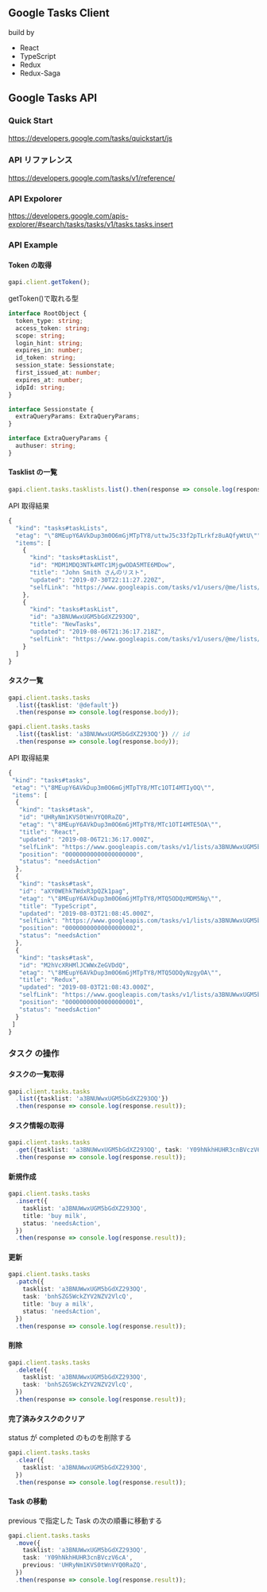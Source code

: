 ## Google Tasks Client

build by

- React
- TypeScript
- Redux
- Redux-Saga

## Google Tasks API

### Quick Start

https://developers.google.com/tasks/quickstart/js

### API リファレンス

https://developers.google.com/tasks/v1/reference/

### API Expolorer

https://developers.google.com/apis-explorer/#search/tasks/tasks/v1/tasks.tasks.insert

### API Example

#### Token の取得

```typescript
gapi.client.getToken();
```

getToken()で取れる型

```typescript
interface RootObject {
  token_type: string;
  access_token: string;
  scope: string;
  login_hint: string;
  expires_in: number;
  id_token: string;
  session_state: Sessionstate;
  first_issued_at: number;
  expires_at: number;
  idpId: string;
}

interface Sessionstate {
  extraQueryParams: ExtraQueryParams;
}

interface ExtraQueryParams {
  authuser: string;
}
```

#### Tasklist の一覧

```typescript
gapi.client.tasks.tasklists.list().then(response => console.log(response.body));
```

API 取得結果

```typescript
{
  "kind": "tasks#taskLists",
  "etag": "\"8MEupY6AVkDup3m0O6mGjMTpTY8/uttwJ5c33f2pTLrkfz8uAQfyWtU\"",
  "items": [
    {
      "kind": "tasks#taskList",
      "id": "MDM1MDQ3NTk4MTc1MjgwODA5MTE6MDow",
      "title": "John Smith さんのリスト",
      "updated": "2019-07-30T22:11:27.220Z",
      "selfLink": "https://www.googleapis.com/tasks/v1/users/@me/lists/MDM1MDQ3NTk4MTc1MjgwODA5MTE6MDow"
    },
    {
      "kind": "tasks#taskList",
      "id": "a3BNUWwxUGM5bGdXZ293OQ",
      "title": "NewTasks",
      "updated": "2019-08-06T21:36:17.218Z",
      "selfLink": "https://www.googleapis.com/tasks/v1/users/@me/lists/a3BNUWwxUGM5bGdXZ293OQ"
    }
  ]
}
```

#### タスク一覧

```typescript
gapi.client.tasks.tasks
  .list({tasklist: '@default'})
  .then(response => console.log(response.body));
```

```typescript
gapi.client.tasks.tasks
  .list({tasklist: 'a3BNUWwxUGM5bGdXZ293OQ'}) // id
  .then(response => console.log(response.body));
```

API 取得結果

```typescript
{
 "kind": "tasks#tasks",
 "etag": "\"8MEupY6AVkDup3m0O6mGjMTpTY8/MTc1OTI4MTIyOQ\"",
 "items": [
  {
   "kind": "tasks#task",
   "id": "UHRyNm1KVS0tWnVYQ0RaZQ",
   "etag": "\"8MEupY6AVkDup3m0O6mGjMTpTY8/MTc1OTI4MTE5OA\"",
   "title": "React",
   "updated": "2019-08-06T21:36:17.000Z",
   "selfLink": "https://www.googleapis.com/tasks/v1/lists/a3BNUWwxUGM5bGdXZ293OQ/tasks/UHRyNm1KVS0tWnVYQ0RaZQ",
   "position": "00000000000000000000",
   "status": "needsAction"
  },
  {
   "kind": "tasks#task",
   "id": "aXY0WEhkTWdxR3pQZk1pag",
   "etag": "\"8MEupY6AVkDup3m0O6mGjMTpTY8/MTQ5ODQzMDM5Ng\"",
   "title": "TypeScript",
   "updated": "2019-08-03T21:08:45.000Z",
   "selfLink": "https://www.googleapis.com/tasks/v1/lists/a3BNUWwxUGM5bGdXZ293OQ/tasks/aXY0WEhkTWdxR3pQZk1pag",
   "position": "00000000000000000002",
   "status": "needsAction"
  },
  {
   "kind": "tasks#task",
   "id": "M2hVcXRHMlJCWWxZeGVDdQ",
   "etag": "\"8MEupY6AVkDup3m0O6mGjMTpTY8/MTQ5ODQyNzgyOA\"",
   "title": "Redux",
   "updated": "2019-08-03T21:08:43.000Z",
   "selfLink": "https://www.googleapis.com/tasks/v1/lists/a3BNUWwxUGM5bGdXZ293OQ/tasks/M2hVcXRHMlJCWWxZeGVDdQ",
   "position": "00000000000000000001",
   "status": "needsAction"
  }
 ]
}

```

### タスク の操作

#### タスクの一覧取得

```typescript
gapi.client.tasks.tasks
  .list({tasklist: 'a3BNUWwxUGM5bGdXZ293OQ'})
  .then(response => console.log(response.result));
```

#### タスク情報の取得

```typescript
gapi.client.tasks.tasks
  .get({tasklist: 'a3BNUWwxUGM5bGdXZ293OQ', task: 'Y09hNkhHUHR3cnBVczV6cA'}) // id
  .then(response => console.log(response.result));
```

#### 新規作成

```typescript
gapi.client.tasks.tasks
  .insert({
    tasklist: 'a3BNUWwxUGM5bGdXZ293OQ',
    title: 'buy milk',
    status: 'needsAction',
  })
  .then(response => console.log(response.result));
```

#### 更新

```typescript
gapi.client.tasks.tasks
  .patch({
    tasklist: 'a3BNUWwxUGM5bGdXZ293OQ',
    task: 'bnhSZG5WckZYV2NZV2VlcQ',
    title: 'buy a milk',
    status: 'needsAction',
  })
  .then(response => console.log(response.result));
```

#### 削除

```typescript
gapi.client.tasks.tasks
  .delete({
    tasklist: 'a3BNUWwxUGM5bGdXZ293OQ',
    task: 'bnhSZG5WckZYV2NZV2VlcQ',
  })
  .then(response => console.log(response.result));
```

#### 完了済みタスクのクリア

status が completed のものを削除する

```typescript
gapi.client.tasks.tasks
  .clear({
    tasklist: 'a3BNUWwxUGM5bGdXZ293OQ',
  })
  .then(response => console.log(response.result));
```

#### Task の移動

previous で指定した Task の次の順番に移動する

```typescript
gapi.client.tasks.tasks
  .move({
    tasklist: 'a3BNUWwxUGM5bGdXZ293OQ',
    task: 'Y09hNkhHUHR3cnBVczV6cA',
    previous: 'UHRyNm1KVS0tWnVYQ0RaZQ',
  })
  .then(response => console.log(response.result));
```
